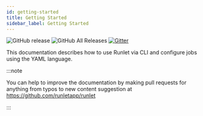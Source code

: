 ```yaml
---
id: getting-started
title: Getting Started
sidebar_label: Getting Started
---
```


![GitHub release](https://img.shields.io/github/release/runletapp/runlet)
![GitHub All Releases](https://img.shields.io/github/downloads/runletapp/runlet/total)
[![Gitter](https://badges.gitter.im/runletapp/community.svg)](https://gitter.im/runletapp/community?utm_source=badge&utm_medium=badge&utm_campaign=pr-badge)

This documentation describes how to use Runlet via CLI and configure jobs using the YAML language.

:::note

You can help to improve the documentation by making pull requests for anything from typos to new content suggestion at https://github.com/runletapp/runlet

:::
